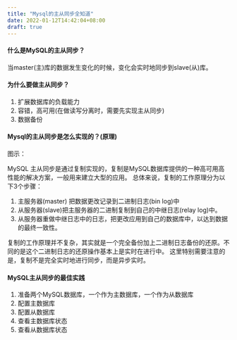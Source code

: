 ```yaml
---
title: "Mysql的主从同步全知道"
date: 2022-01-12T14:42:04+08:00
draft: true
---
```


#### 什么是MySQL的主从同步？

当master(主)库的数据发生变化的时候，变化会实时地同步到slave(从)库。

#### 为什么要做主从同步？

1. 扩展数据库的负载能力
2. 容错，高可用(在做读写分离时，需要先实现主从同步)
3. 数据备份

#### Mysql的主从同步是怎么实现的？(原理)

图示：



MySQL 主从同步是通过复制实现的，复制是MySQL数据库提供的一种高可用高性能的解决方案，一般用来建立大型的应用。
总体来说，复制的工作原理分为以下3个步骤：
1. 主服务器(master) 把数据更改记录到二进制日志(bin log)中
2. 从服务器(slave)把主服务器的二进制复制到自己的中继日志(relay log)中。
3. 从服务器重做中继日志中的日志，把更改应用到自己的数据库中，以达到数据的最终一致性。

复制的工作原理并不复杂，其实就是一个完全备份加上二进制日志备份的还原。不同的是这个二进制日志的还原操作基本上是实时在进行中。
这里特别需要注意的是，复制不是完全实时地进行同步，而是异步实时。

#### MySQL主从同步的最佳实践

1. 准备两个MySQL数据库，一个作为主数据库，一个作为从数据库
2. 配置主数据库
3. 配置从数据库
4. 查看主数据库状态
5. 查看从数据库状态